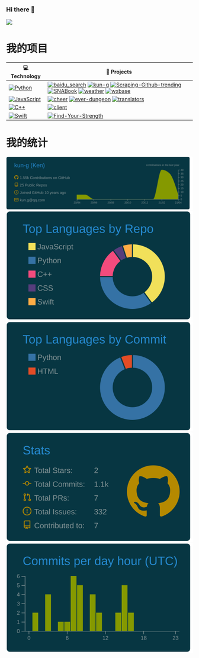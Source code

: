 ### Hi there 👋

[![](https://img.shields.io/badge/dynamic/json?label=%E5%BE%AE%E5%8D%9A%E5%85%B3%E6%B3%A8&query=%24.data.totalSubs&url=https%3A%2F%2Fapi.spencerwoo.com%2Fsubstats%2F%3Fsource%3Dweibo%26queryKey=3150300837&labelColor=e71f19&color=040000&logo=sina-weibo&longCache=true)](https://weibo.com/u/3150300837)

<!--

https://github.com/Matt-Gleich/profile_stack
https://simpleicons.org/
https://github.com/vn7n24fzkq/github-profile-summary-cards
https://github.com/spencerwooo/Substats
https://github.com/badges/shields
https://sspai.com/post/59593
https://github.com/HFO4/gameboy.live

Here are some ideas to get you started:

- 🔭 I’m currently working on ...
- 🌱 I’m currently learning ...
- 👯 I’m looking to collaborate on ...
- 🤔 I’m looking for help with ...
- 💬 Ask me about ...
- 📫 How to reach me: ...
- 😄 Pronouns: ...
- ⚡ Fun fact: ...
-->

# 我的项目
<!-- START OF PROFILE STACK, DO NOT REMOVE -->
| 💻 **Technology** | 🚀 **Projects** |
| - | - |
| [![Python](https://img.shields.io/static/v1?label=&message=Python&color=3C78A9&logo=python&logoColor=FFFFFF)](https://www.python.org/) | [![baidu_search](https://img.shields.io/static/v1?label=&message=baidu_search%20(WIP)&color=000605&logo=github&logoColor=FFFFFF&labelColor=000605)](https://github.com/kun-g/baidu_search) [![kun-g](https://img.shields.io/static/v1?label=&message=kun-g%20(WIP)&color=000605&logo=github&logoColor=FFFFFF&labelColor=000605)](https://github.com/kun-g/kun-g) [![Scraping-Github-trending](https://img.shields.io/static/v1?label=&message=Scraping-Github-trending%20(WIP)&color=000605&logo=github&logoColor=FFFFFF&labelColor=000605)](https://github.com/kun-g/Scraping-Github-trending) [![SNABook](https://img.shields.io/static/v1?label=&message=SNABook%20(WIP)&color=000605&logo=github&logoColor=FFFFFF&labelColor=000605)](https://github.com/kun-g/SNABook) [![weather](https://img.shields.io/static/v1?label=&message=weather%20(WIP)&color=000605&logo=github&logoColor=FFFFFF&labelColor=000605)](https://github.com/kun-g/weather) [![wxbase](https://img.shields.io/static/v1?label=&message=wxbase%20(WIP)&color=000605&logo=github&logoColor=FFFFFF&labelColor=000605)](https://github.com/kun-g/wxbase) |
| [![JavaScript](https://img.shields.io/static/v1?label=&message=JavaScript&color=F1E05A&logo=javascript&logoColor=FFFFFF)](https://developer.mozilla.org/en-US/docs/Web/JavaScript) | [![cheer](https://img.shields.io/static/v1?label=&message=cheer&color=000605&logo=github&logoColor=FFFFFF&labelColor=000605)](https://github.com/kun-g/cheer) [![ever-dungeon](https://img.shields.io/static/v1?label=&message=ever-dungeon&color=000605&logo=github&logoColor=FFFFFF&labelColor=000605)](https://github.com/kun-g/ever-dungeon) [![translators](https://img.shields.io/static/v1?label=&message=translators&color=000605&logo=github&logoColor=FFFFFF&labelColor=000605)](https://github.com/kun-g/translators) |
| [![C++](https://img.shields.io/static/v1?label=&message=C++&color=ff751a&logo=C++&logoColor=FFFFFF)](https://isocpp.org/) | [![client](https://img.shields.io/static/v1?label=&message=client&color=000605&logo=github&logoColor=FFFFFF&labelColor=000605)](https://github.com/kun-g/client) |
| [![Swift](https://img.shields.io/static/v1?label=&message=Swift&color=fa7343&logo=Swift&logoColor=FFFFFF)](https://swift.org/) | [![Find-Your-Strength](https://img.shields.io/static/v1?label=&message=Find-Your-Strength&color=000605&logo=github&logoColor=FFFFFF&labelColor=000605)](https://github.com/kun-g/Find-Your-Strength) |
<!-- END OF PROFILE STACK, DO NOT REMOVE -->

# 我的统计
[![](https://raw.githubusercontent.com/kun-g/kun-g/main/profile-summary-card-output/solarized_dark/0-profile-details.svg)](https://github.com/vn7n24fzkq/github-profile-summary-cards)
[![](https://raw.githubusercontent.com/kun-g/kun-g/main/profile-summary-card-output/solarized_dark/1-repos-per-language.svg)](https://github.com/vn7n24fzkq/github-profile-summary-cards) [![](https://raw.githubusercontent.com/kun-g/kun-g/main/profile-summary-card-output/solarized_dark/2-most-commit-language.svg)](https://github.com/vn7n24fzkq/github-profile-summary-cards)
[![](https://raw.githubusercontent.com/kun-g/kun-g/main/profile-summary-card-output/solarized_dark/3-stats.svg)](https://github.com/vn7n24fzkq/github-profile-summary-cards) [![](https://raw.githubusercontent.com/kun-g/kun-g/main/profile-summary-card-output/solarized_dark/4-productive-time.svg)](https://github.com/vn7n24fzkq/github-profile-summary-cards)